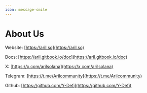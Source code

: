 ```yaml
---
icon: message-smile
---
```


# About Us

Website: [https://aril.so](https://aril.so)

Docs: [https://aril.gitbook.io/doc](https://aril.gitbook.io/doc)

X: [https://x.com/arilsolana](https://x.com/arilsolana)

Telegram: [https://t.me/Arilcommunity](https://t.me/Arilcommunity)

Github: [https://github.com/Y-Defi](https://github.com/Y-Defi)

